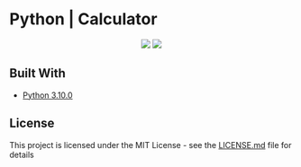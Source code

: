 # Python | Calculator

<p align="center">
  <a href="https://github.com/CodeHunter00/calculator/releases"><img src="https://img.shields.io/github/v/release/CodeHunter00/calculator?display_name=tag&label=Release"></a>
  <a href="https://github.com/CodeHunter00/calculator"><img src="https://img.shields.io/github/license/CodeHunter00/calculator?color=critical&label=License"></a>
</p>

## Built With

* [Python 3.10.0](https://www.python.org/)

## License

This project is licensed under the MIT License - see the [LICENSE.md](LICENSE) file for details

